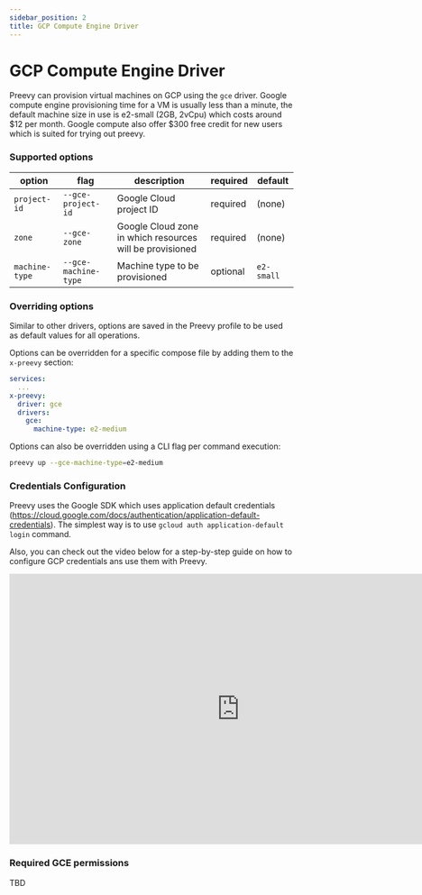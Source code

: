```yaml
---
sidebar_position: 2
title: GCP Compute Engine Driver
---
```


# GCP Compute Engine Driver

Preevy can provision virtual machines on GCP using the `gce` driver.
Google compute engine provisioning time for a VM is usually less than a minute, the default machine size in use is e2-small (2GB, 2vCpu) which costs around $12 per month.
Google compute also offer $300 free credit for new users which is suited for trying out preevy.

### Supported options

| option | flag | description | required | default |
| ------ | ---- | ----------- | -------- | ------- |
| `project-id` | `--gce-project-id` | Google Cloud project ID | required | (none) |
| `zone` | `--gce-zone` | Google Cloud zone in which resources will be provisioned | required | (none) |
| `machine-type` | `--gce-machine-type` | Machine type to be provisioned | optional | `e2-small` |

### Overriding options

Similar to other drivers, options are saved in the Preevy profile to be used as default values for all operations.

Options can be overridden for a specific compose file by adding them to the `x-preevy` section:

```yaml
services:
  ...
x-preevy:
  driver: gce
  drivers:
    gce:
      machine-type: e2-medium
```

Options can also be overridden using a CLI flag per command execution:

```bash
preevy up --gce-machine-type=e2-medium
```

### Credentials Configuration
Preevy uses the Google SDK which uses application default credentials (https://cloud.google.com/docs/authentication/application-default-credentials).
The simplest way is to use `gcloud auth application-default login` command.

Also, you can check out the video below for a step-by-step guide on how to configure GCP credentials ans use them with Preevy.

<p align="center"><iframe width="816" height="480" src="https://www.youtube.com/embed/T9x15amj_CY?si=PTiopbOCGo5N8xnD" title="YouTube video player" frameborder="0" allow="accelerometer; autoplay; clipboard-write; encrypted-media; gyroscope; picture-in-picture; web-share" allowfullscreen></iframe></p>

### Required GCE permissions

TBD
